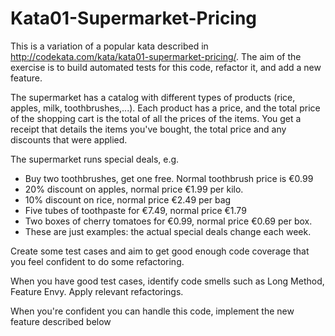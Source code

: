 # Kata01-Supermarket-Pricing

This is a variation of a popular kata described in http://codekata.com/kata/kata01-supermarket-pricing/. The aim of the exercise is to build automated tests for this code, refactor it, and add a new feature.

The supermarket has a catalog with different types of products (rice, apples, milk, toothbrushes,...). Each product has a price, and the total price of the shopping cart is the total of all the prices of the items. You get a receipt that details the items you've bought, the total price and any discounts that were applied.

The supermarket runs special deals, e.g.

- Buy two toothbrushes, get one free. Normal toothbrush price is €0.99
- 20% discount on apples, normal price €1.99 per kilo.
- 10% discount on rice, normal price €2.49 per bag
- Five tubes of toothpaste for €7.49, normal price €1.79
- Two boxes of cherry tomatoes for €0.99, normal price €0.69 per box.
- These are just examples: the actual special deals change each week.

Create some test cases and aim to get good enough code coverage that you feel confident to do some refactoring.

When you have good test cases, identify code smells such as Long Method, Feature Envy. Apply relevant refactorings.

When you're confident you can handle this code, implement the new feature described below
